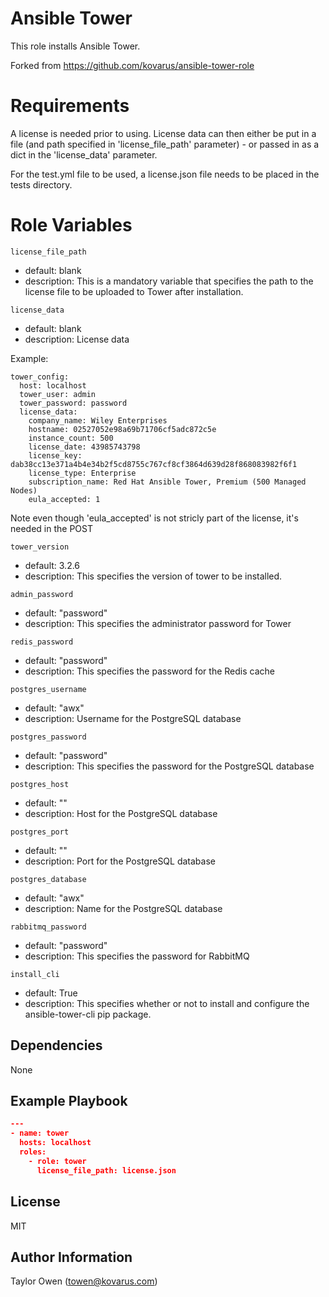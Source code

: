 # Ansible Tower

This role installs Ansible Tower.

Forked from https://github.com/kovarus/ansible-tower-role

# Requirements

A license is needed prior to using. License data can then either be put in a file (and path specified in 'license_file_path' parameter) - or passed in as a dict in the 'license_data' parameter.

For the test.yml file to be used, a license.json file needs to be placed in the tests directory.

# Role Variables

`license_file_path`
- default: blank
- description: This is a mandatory variable that specifies the path to the license file to be uploaded to Tower after installation.

`license_data`
- default: blank
- description: License data

Example:
```
tower_config:
  host: localhost
  tower_user: admin
  tower_password: password
  license_data:
    company_name: Wiley Enterprises
    hostname: 02527052e98a69b71706cf5adc872c5e
    instance_count: 500
    license_date: 43985743798
    license_key: dab38cc13e371a4b4e34b2f5cd8755c767cf8cf3864d639d28f868083982f6f1
    license_type: Enterprise
    subscription_name: Red Hat Ansible Tower, Premium (500 Managed Nodes)
    eula_accepted: 1
```

Note even though 'eula_accepted' is not stricly part of the license, it's needed in the POST 

`tower_version`
- default: 3.2.6
- description: This specifies the version of tower to be installed.

`admin_password`
- default: "password"
- description: This specifies the administrator password for Tower

`redis_password`
- default: "password"
- description: This specifies the password for the Redis cache

`postgres_username`
- default: "awx"
- description: Username for the PostgreSQL database

`postgres_password`
- default: "password"
- description: This specifies the password for the PostgreSQL database


`postgres_host`
- default: ""
- description: Host for the PostgreSQL database

`postgres_port`
- default: ""
- description: Port for the PostgreSQL database

`postgres_database`
- default: "awx"
- description: Name for the PostgreSQL database

`rabbitmq_password`
- default: "password"
- description: This specifies the password for RabbitMQ

`install_cli`
- default: True
- description: This specifies whether or not to install and configure the ansible-tower-cli pip package.

Dependencies
------------

None

Example Playbook
----------------

```json
---
- name: tower
  hosts: localhost
  roles:
    - role: tower
      license_file_path: license.json
```
License
-------

MIT

Author Information
------------------

Taylor Owen (towen@kovarus.com)
